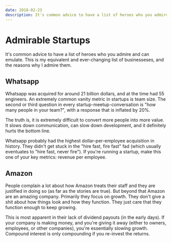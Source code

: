```yaml
---
date: 2018-02-23
description: It's common advice to have a list of heroes who you admire and can emulate. This is my equivalent and ever-changing list of businesseses, and the reasons why I admire them.
---
```


# Admirable Startups
It's common advice to have a list of heroes who you admire and can emulate. This is my equivalent and ever-changing list of businesseses, and the reasons why I admire them.

## Whatsapp

Whatsapp was acquired for around 21 billion dollars, and at the time had 55 engineers. An extremely common vanity metric in startups is team size. The second or third question in every startup-meetup-conversation is "how many people in your team?", with a response that is inflated by 20%.

The truth is, it is extremely difficult to convert more people into more value. It slows down communication, can slow down development, and it definitely hurts the bottom line. 

Whatsapp probably had the highest dollar-per-employee acquisition in history. They didn't get stuck in the "hire fast, fire fast" fad (which usually eventuates to "hire fast, never fire"). If you're running a startup, make this one of your key metrics: revenue per employee.

## Amazon

People complain a lot about how Amazon treats their staff and they are justified in doing so (as far as the stories are true). But beyond that Amazon are an amazing company. Primarily they focus on growth. They don't give a shit about how things look and how they function. They just care that they function enough to keep growing.

This is most apparent in their lack of dividend payouts (in the early days). If your company is making money, and you're giving it away (either to owners, employees, or other companies), you're essentially slowing growth. Compound interest is only compounding if you re-invest the returns. 



